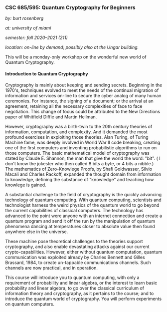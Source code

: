 ### CSC 685/595: Quantum Cryptography for Beginners

_by: burt rosenberg_

_at: university of miami_

_semester: fall 2020–2021 (211)_

_location: on-line by demand; possibly also at the Ungar building._ 

This will be a monday-only workshop on the wonderful new world of Quantum Cryptography. 

#### Introduction to Quantum Cryptography

Cryptography is mainly about keeping and sending secrets. Beginning in the 1970's, techniques evolved to meet the needs of the continual migration of information and services on-line to secure the cyber analog of many human ceremonies. For instance, the signing of a document; or the arrival at an agreement, retaining all the necessary complexities of face to face negotiation. This change of focus could be attributed to the New Directions paper of Whitfield Diffie and Martin Hellman.

However, cryptography was a birth-twin to the 20th century theories of information, computation, and complexity. And it demanded the most profound exercises in exploiting those theories. Alan Turing, of Turing Machine fame, was deeply involved in World War II code breaking, creating one of the first computers and inventing probabilistic algorithms to run on those computers. The basic mathematical model of cryptography was stated by Claude E. Shannon, the man that give the world the word: "bit". ( I don't know the jokester who then called 8 bits a byte, or 4 bits a nibble.) The mathematics of Zero-Knowlege Proofs, by Shafi Goldwasser, Silvio Macali and Charles Rackoff, expanded the thought domain from information to knowledge, defining the substance of "knowledge" and teaching how knowlege is gained.

A substantial challenge to the field of cryptography is the quickly advancing technology of quantum computing. With quantum computing, scientists and technologist harness the weird physics of the quantum world to go beyond the current capabilities of classical computers. The technology has advanced to the point were anyone with an internet connection and create a quantum program and send it off the run by the manipulation of quantum phenomena dancing at temperatures closer to absolute value then found anywhere else in the universe.

These machine pose theoretical challenges to the theories support cryptography, and also enable devastating attacks against our current crypto-capabilities. However, either without quantum computation, quantum communication was exploited already by Charles Bennett and Gilles Brassard, 1984, to create un-tappable communications channels. Such channels are now practical, and in operation.

This course will introduce you to quantum computing, with only a requirement of probability and linear algebra, or the interest to learn basic probability and linear algebra, to go over the classical curriculum of information theory and cryptography, as it pertains to the course; and to introduce the quantum world of cryptography. You will perform experiments on quantum computers. 

